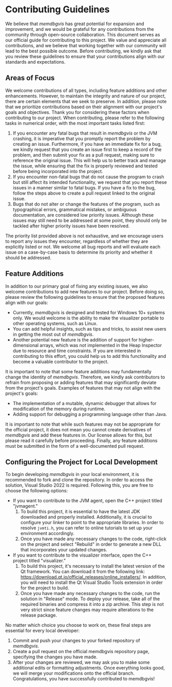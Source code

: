 # Contributing Guidelines
We believe that *memdbgvis* has great potential for expansion and improvement, and we would be grateful for any contributions from the community through open-source collaboration. This document serves as our official guide for contributing to this project. We value and appreciate all contributions, and we believe that working together with our community will lead to the best possible outcome. Before contributing, we kindly ask that you review these guidelines to ensure that your contributions align with our standards and expectations.

## Areas of Focus
We welcome contributions of all types, including feature additions and other enhancements. However, to maintain the integrity and nature of our project, there are certain elements that we seek to preserve. In addition, please note that we prioritize contributions based on their alignment with our project's goals and objectives. Thank you for considering these factors when contributing to our project. When contributing, please refer to the following tasks in numerical order, with the most important tasks listed first:
1. If you encounter any fatal bugs that result in *memdbgvis* or the JVM crashing, it is imperative that you promptly report the problem by creating an issue.  Furthermore, if you have an immediate fix for a bug, we kindly request that you create an issue first to keep a record of the problem, and then submit your fix as a pull request, making sure to reference the original issue. This will help us to better track and manage the issue, while ensuring that the fix is properly reviewed and tested before being incorporated into the project.
2. If you encounter non-fatal bugs that do not cause the program to crash but still affect its intended functionality, we request that you report these issues in a manner similar to fatal bugs. If you have a fix to the bug, follow the steps above to create a pull request linked to the original issue.
3. Bugs that do not alter or change the features of the program, such as typographical errors, grammatical mistakes, or ambiguous documentation, are considered low priority issues. Although these issues may still need to be addressed at some point, they should only be tackled after higher priority issues have been resolved.

The priority list provided above is not exhaustive, and we encourage users to report any issues they encounter, regardless of whether they are explicitly listed or not. We welcome all bug reports and will evaluate each issue on a case-by-case basis to determine its priority and whether it should be addressed.

## Feature Additions
In addition to our primary goal of fixing any existing issues, we also welcome contributions to add new features to our project. Before doing so, please review the following guidelines to ensure that the proposed features align with our goals:
- Currently, *memdbgvis* is designed and tested for Windows 10+ systems only. We would welcome is the ability to make the visualizer portable to other operating systems, such as Linux.
- You can add helpful insights, such as tips and tricks, to assist new users in getting the most out of *memdbgvis*.
- Another potential new feature is the addition of support for higher-dimensional arrays, which was not implemented in the Heap Inspector due to resource and time constraints. If you are interested in contributing to this effort, you could help us to add this functionality and become a valuable contributor to the project.

It is important to note that some feature additions may fundamentally change the identity of *memdbgvis*. Therefore, we kindly ask contributors to refrain from proposing or adding features that may significantly deviate from the project's goals. Examples of features that may not align with the project's goals:
- The implementation of a mutable, dynamic debugger that allows for modification of the memory during runtime.
- Adding support for debugging a programming language other than Java.

It is important to note that while such features may not be appropriate for the official project, it does not mean you cannot create derivatives of *memdbgvis* and add these features in. Our license allows for this, but please read it carefully before proceeding. Finally, any feature additions must be submitted in the form of a well-documented pull request.

## Configuring the Project for Local Development
To begin developing *memdbgvis* in your local environment, it is recommended to fork and clone the repository. In order to access the solution, Visual Studio 2022 is required. Following this, you are free to choose the following options:

- If you want to contribute to the JVM agent, open the C++ project titled "jvmagent."
    1. To build this project, it is essential to have the latest JDK downloaded and properly installed. Additionally, it is crucial to configure your linker to point to the appropriate libraries. In order to resolve `jvmti.h`, you can refer to online tutorials to set up your environment accordingly.
    2. Once you have made any necessary changes to the code, right-click on the project and select "Rebuild" in order to generate a new DLL that incorporates your updated changes.
- If you want to contribute to the visualizer interface, open the C++ project titled "visualizer."
    1. To build this project, it's necessary to install the latest version of the Qt framework. You can download it from the following link: https://download.qt.io/official_releases/online_installers/. In addition, you will need to install the Qt Visual Studio Tools extension in order for the project to build.
    2. Once you have made any necessary changes to the code, run the solution in "Release" mode. To deploy your release, take all of the required binaries and compress it into a zip archive. This step is not very strict since feature changes may require alterations to the release package.

No matter which choice you choose to work on, these final steps are essential for every local developer:

1. Commit and push your changes to your forked repository of *memdbgvis*.
2. Create a pull request on the official memdbgvis repository page, specifying the changes you have made.
3. After your changes are reviewed, we may ask you to make some additional edits or formatting adjustments. Once everything looks good, we will merge your modifications onto the official branch. Congratulations, you have successfully contributed to memdbgvis!